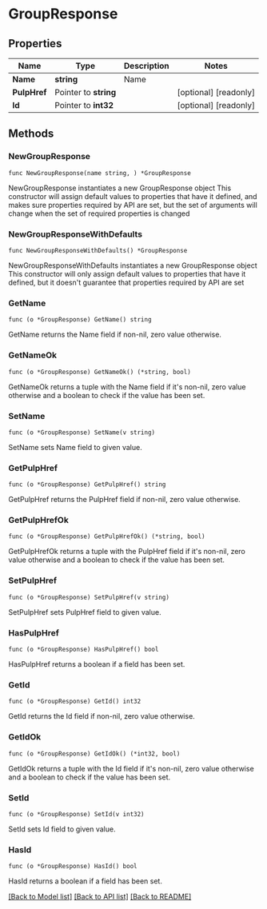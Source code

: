 # GroupResponse

## Properties

Name | Type | Description | Notes
------------ | ------------- | ------------- | -------------
**Name** | **string** | Name | 
**PulpHref** | Pointer to **string** |  | [optional] [readonly] 
**Id** | Pointer to **int32** |  | [optional] [readonly] 

## Methods

### NewGroupResponse

`func NewGroupResponse(name string, ) *GroupResponse`

NewGroupResponse instantiates a new GroupResponse object
This constructor will assign default values to properties that have it defined,
and makes sure properties required by API are set, but the set of arguments
will change when the set of required properties is changed

### NewGroupResponseWithDefaults

`func NewGroupResponseWithDefaults() *GroupResponse`

NewGroupResponseWithDefaults instantiates a new GroupResponse object
This constructor will only assign default values to properties that have it defined,
but it doesn't guarantee that properties required by API are set

### GetName

`func (o *GroupResponse) GetName() string`

GetName returns the Name field if non-nil, zero value otherwise.

### GetNameOk

`func (o *GroupResponse) GetNameOk() (*string, bool)`

GetNameOk returns a tuple with the Name field if it's non-nil, zero value otherwise
and a boolean to check if the value has been set.

### SetName

`func (o *GroupResponse) SetName(v string)`

SetName sets Name field to given value.


### GetPulpHref

`func (o *GroupResponse) GetPulpHref() string`

GetPulpHref returns the PulpHref field if non-nil, zero value otherwise.

### GetPulpHrefOk

`func (o *GroupResponse) GetPulpHrefOk() (*string, bool)`

GetPulpHrefOk returns a tuple with the PulpHref field if it's non-nil, zero value otherwise
and a boolean to check if the value has been set.

### SetPulpHref

`func (o *GroupResponse) SetPulpHref(v string)`

SetPulpHref sets PulpHref field to given value.

### HasPulpHref

`func (o *GroupResponse) HasPulpHref() bool`

HasPulpHref returns a boolean if a field has been set.

### GetId

`func (o *GroupResponse) GetId() int32`

GetId returns the Id field if non-nil, zero value otherwise.

### GetIdOk

`func (o *GroupResponse) GetIdOk() (*int32, bool)`

GetIdOk returns a tuple with the Id field if it's non-nil, zero value otherwise
and a boolean to check if the value has been set.

### SetId

`func (o *GroupResponse) SetId(v int32)`

SetId sets Id field to given value.

### HasId

`func (o *GroupResponse) HasId() bool`

HasId returns a boolean if a field has been set.


[[Back to Model list]](../README.md#documentation-for-models) [[Back to API list]](../README.md#documentation-for-api-endpoints) [[Back to README]](../README.md)


